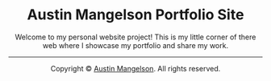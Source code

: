 <div align="center">
    <h1>Austin Mangelson Portfolio Site</h1>
    <p>Welcome to my personal website project! This is my little corner of there web where I showcase my portfolio and share my work.</p>
</div>

<hr>

<div align="center">
  <p>
    Copyright &copy;
    <span id="year"></span>
    <a href="https://github.com/austinw8">Austin Mangelson</a>. All rights reserved.
  </p>
</div>

<script>
  document.getElementById("year").textContent = new Date().getFullYear();
</script>
